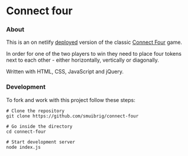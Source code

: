 # Connect four

### About
This is an on netlify [deployed](https://angry-perlman-aecfe4.netlify.app/) version of the classic [Connect Four](https://en.wikipedia.org/wiki/Connect_Four) game.

In order for one of the two players to win they need to place four tokens next to each other - either horizontally, vertically or diagonally. 

Written with HTML, CSS, JavaScript and jQuery.

### Development 

To fork and work with this project follow these steps:
```
# Clone the repository
git clone https://github.com/smuibrig/connect-four

# Go inside the directory
cd connect-four

# Start development server
node index.js
```